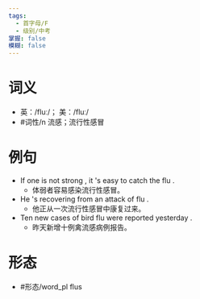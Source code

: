 ```yaml
---
tags:
  - 首字母/F
  - 级别/中考
掌握: false
模糊: false
---
```

# 词义
- 英：/fluː/； 美：/fluː/
- #词性/n  流感；流行性感冒
# 例句
- If one is not strong , it 's easy to catch the flu .
	- 体弱者容易感染流行性感冒。
- He 's recovering from an attack of flu .
	- 他正从一次流行性感冒中康复过来。
- Ten new cases of bird flu were reported yesterday .
	- 昨天新增十例禽流感病例报告。
# 形态
- #形态/word_pl flus

